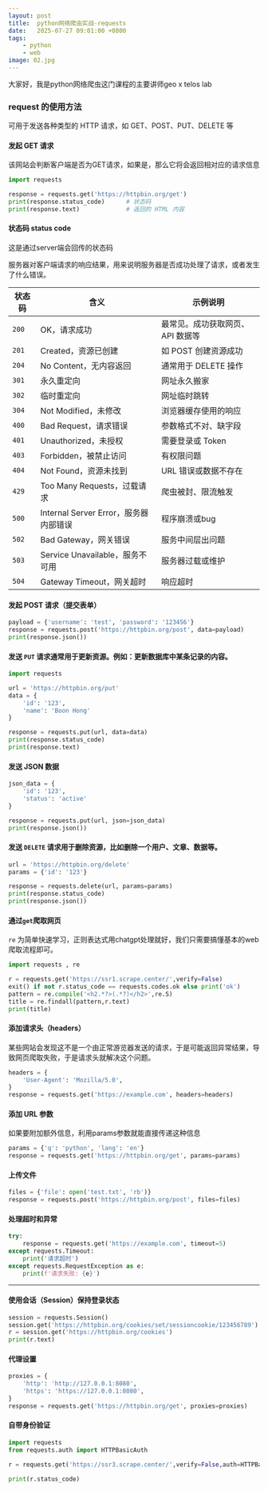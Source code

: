```yaml
---
layout: post
title:  python网络爬虫实战-requests
date:   2025-07-27 09:01:00 +0800
tags: 
    - python
    - web
image: 02.jpg
---
```


大家好，我是python网络爬虫这门课程的主要讲师geo x telos lab

### request 的使用方法

可用于发送各种类型的 HTTP 请求，如 GET、POST、PUT、DELETE 等

#### 发起 GET 请求

该网站会判断客户端是否为GET请求，如果是，那么它将会返回相对应的请求信息

```py
import requests

response = requests.get('https://httpbin.org/get')
print(response.status_code)      # 状态码
print(response.text)             # 返回的 HTML 内容
```

#### 状态码 status code

这是通过server端会回传的状态码

服务器对客户端请求的响应结果，用来说明服务器是否成功处理了请求，或者发生了什么错误。

| 状态码   | 含义               | 示例说明               |
| ----- | ---------------- | ------------------ |
| `200` | OK，请求成功          | 最常见。成功获取网页、API 数据等 |
| `201` | Created，资源已创建    | 如 POST 创建资源成功      |
| `204` | No Content，无内容返回 | 通常用于 DELETE 操作     |
| `301` | 永久重定向            | 网址永久搬家     |
| `302` | 临时重定向            | 网址临时跳转     |
| `304` | Not Modified，未修改 | 浏览器缓存使用的响应 |
| `400` | Bad Request，请求错误       | 参数格式不对、缺字段   |
| `401` | Unauthorized，未授权       | 需要登录或 Token  |
| `403` | Forbidden，被禁止访问        | 有权限问题        |
| `404` | Not Found，资源未找到        | URL 错误或数据不存在 |
| `429` | Too Many Requests，过载请求 | 爬虫被封、限流触发    |
| `500` | Internal Server Error，服务器内部错误 | 程序崩溃或bug |
| `502` | Bad Gateway，网关错误              | 服务中间层出问题 |
| `503` | Service Unavailable，服务不可用     | 服务器过载或维护 |
| `504` | Gateway Timeout，网关超时          | 响应超时     |

#### 发起 POST 请求（提交表单）

```py
payload = {'username': 'test', 'password': '123456'}
response = requests.post('https://httpbin.org/post', data=payload)
print(response.json())
```

#### 发送 `PUT` 请求通常用于**更新资源**。例如：更新数据库中某条记录的内容。

```python
import requests

url = 'https://httpbin.org/put'
data = {
    'id': '123',
    'name': 'Boon Hong'
}

response = requests.put(url, data=data)
print(response.status_code)
print(response.text)
```

#### 发送 JSON 数据

```python
json_data = {
    'id': '123',
    'status': 'active'
}

response = requests.put(url, json=json_data)
print(response.json())
```

#### 发送 `DELETE` 请求用于**删除资源**，比如删除一个用户、文章、数据等。

```python
url = 'https://httpbin.org/delete'
params = {'id': '123'}

response = requests.delete(url, params=params)
print(response.status_code)
print(response.json())
```

#### 通过`get`爬取网页

`re` 为简单快速学习，正则表达式用chatgpt处理就好，我们只需要搞懂基本的web爬取流程即可。

```py
import requests , re

r = requests.get('https://ssr1.scrape.center/',verify=False)
exit() if not r.status_code == requests.codes.ok else print('ok')
pattern = re.compile('<h2.*?>(.*?)</h2>',re.S)
title = re.findall(pattern,r.text)
print(title)
```

#### 添加请求头（headers）

某些网站会发现这不是一个由正常游览器发送的请求，于是可能返回异常结果，导致网页爬取失败，于是请求头就解决这个问题。

```python
headers = {
    'User-Agent': 'Mozilla/5.0',
}
response = requests.get('https://example.com', headers=headers)
```

#### 添加 URL 参数

如果要附加额外信息，利用params参数就能直接传递这种信息

```python
params = {'q': 'python', 'lang': 'en'}
response = requests.get('https://httpbin.org/get', params=params)
```
<!-- 
#### 发送 JSON 数据

```python
json_data = {'key': 'value'}
response = requests.post('https://httpbin.org/post', json=json_data)
``` -->

#### 上传文件

```python
files = {'file': open('test.txt', 'rb')}
response = requests.post('https://httpbin.org/post', files=files)
```

#### 处理超时和异常

```python
try:
    response = requests.get('https://example.com', timeout=5)
except requests.Timeout:
    print('请求超时')
except requests.RequestException as e:
    print(f'请求失败: {e}')
```

---

#### 使用会话（Session）保持登录状态

```python
session = requests.Session()
session.get('https://httpbin.org/cookies/set/sessioncookie/123456789')
r = session.get('https://httpbin.org/cookies')
print(r.text)
```

#### 代理设置

```python
proxies = {
    'http': 'http://127.0.0.1:8080',
    'https': 'https://127.0.0.1:8080',
}
response = requests.get('https://httpbin.org/get', proxies=proxies)
```

#### 自带身份验证

```py
import requests 
from requests.auth import HTTPBasicAuth

r = requests.get('https://ssr3.scrape.center/',verify=False,auth=HTTPBasicAuth('admin','admin'))

print(r.status_code)
```